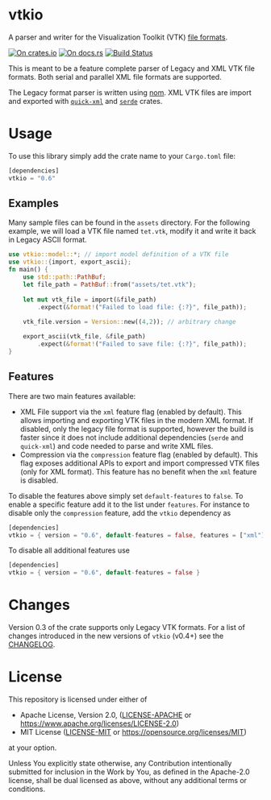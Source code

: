 # vtkio

A parser and writer for the Visualization Toolkit (VTK) [file
formats](https://lorensen.github.io/VTKExamples/site/VTKFileFormats/).

[![On crates.io](https://img.shields.io/crates/v/vtkio.svg)](https://crates.io/crates/vtkio)
[![On docs.rs](https://docs.rs/vtkio/badge.svg)](https://docs.rs/vtkio/)
[![Build Status](https://github.com/elrnv/vtkio/workflows/CI/badge.svg)](https://github.com/elrnv/vtkio/actions)

This is meant to be a feature complete parser of Legacy and XML VTK file formats. Both serial and
parallel XML file formats are supported.

The Legacy format parser is written using [nom](https://crates.io/crates/nom).
XML VTK files are import and exported with [`quick-xml`](https://crates.io/crates/quick-xml) and [`serde`](https://crates.io/crates/serde) crates.

# Usage

To use this library simply add the crate name to your `Cargo.toml` file:

```rust
[dependencies]
vtkio = "0.6"
```

## Examples

Many sample files can be found in the `assets` directory. For the following example, we
will load a VTK file named `tet.vtk`, modify it and write it back in Legacy ASCII format.

```rust
use vtkio::model::*; // import model definition of a VTK file
use vtkio::{import, export_ascii};
fn main() {
    use std::path::PathBuf;
    let file_path = PathBuf::from("assets/tet.vtk");
    
    let mut vtk_file = import(&file_path)
        .expect(&format!("Failed to load file: {:?}", file_path));
    
    vtk_file.version = Version::new((4,2)); // arbitrary change

    export_ascii(vtk_file, &file_path)
        .expect(&format!("Failed to save file: {:?}", file_path));
}
```

## Features

There are two main features available:

- XML File support via the `xml` feature flag (enabled by default).
  This allows importing and exporting VTK files in the modern XML format. If disabled, only the legacy
  file format is supported, however the build is faster since it does not include additional
  dependencies (`serde` and `quick-xml`) and code needed to parse and write XML files.
- Compression via the `compression` feature flag (enabled by default).
  This flag exposes additional APIs to export and import compressed VTK files (only for XML format).
  This feature has no benefit when the `xml` feature is disabled.

To disable the features above simply set `default-features` to `false`. To enable a specific feature
add it to the list under `features`. For instance to disable only the `compression` feature, add the
`vtkio` dependency as

```rust
[dependencies]
vtkio = { version = "0.6", default-features = false, features = ["xml"] }
```

To disable all additional features use

```rust
[dependencies]
vtkio = { version = "0.6", default-features = false }
```

# Changes

Version 0.3 of the crate supports only Legacy VTK formats. For a list of changes
introduced in the new versions of `vtkio` (v0.4+) see the [CHANGELOG](CHANGELOG.md).

# License

This repository is licensed under either of

 * Apache License, Version 2.0, ([LICENSE-APACHE](LICENSE-APACHE) or https://www.apache.org/licenses/LICENSE-2.0)
 * MIT License ([LICENSE-MIT](LICENSE-MIT) or https://opensource.org/licenses/MIT)

at your option.

Unless You explicitly state otherwise, any Contribution intentionally submitted for inclusion in
the Work by You, as defined in the Apache-2.0 license, shall be dual licensed as above, without
any additional terms or conditions.

